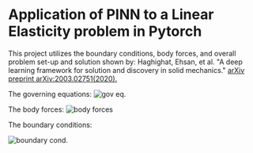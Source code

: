 # Application of PINN to a Linear Elasticity problem in Pytorch

This project utilizes the boundary conditions, body forces, and overall problem set-up and solution shown by:
Haghighat, Ehsan, et al. "A deep learning framework for solution and discovery in solid mechanics." [arXiv preprint
arXiv:2003.02751(2020).](https://arxiv.org/abs/2003.02751)

The governing equations:
![gov eq.](https://github.com/annapachecohartman/PINN/assets/126839762/0f7e02f7-9c44-47be-aa18-7b0ecade8b29)

The body forces:
![body forces](https://github.com/annapachecohartman/PINN/assets/126839762/4a2f20a7-4672-4b0a-9a2d-aa1362a35516)

The boundary conditions:

![boundary cond.](https://github.com/annapachecohartman/PINN/assets/126839762/527006e9-2eec-4316-902c-c7aa1158fcc7)

